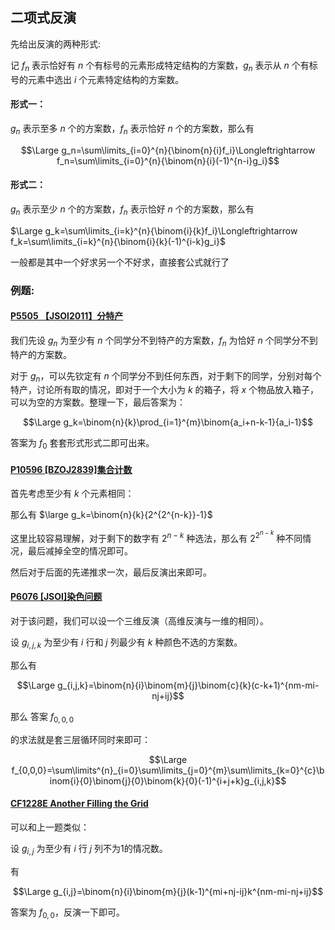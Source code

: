 ## 二项式反演

先给出反演的两种形式:

记 $f_n$ 表示恰好有 $n$ 个有标号的元素形成特定结构的方案数，$g_n$ 表示从 $n$ 个有标号的元素中选出 $i$ 个元素特定结构的方案数。

#### 形式一：

$g_n$ 表示至多 $n$ 个的方案数，$f_n$ 表示恰好 $n$ 个的方案数，那么有

$$\Large g_n=\sum\limits_{i=0}^{n}{\binom{n}{i}f_i}\Longleftrightarrow f_n=\sum\limits_{i=0}^{n}{\binom{n}{i}(-1)^{n-i}g_i}$$

#### 形式二：

$g_n$ 表示至少 $n$ 个的方案数，$f_n$ 表示恰好 $n$ 个的方案数，那么有

$\Large g_k=\sum\limits_{i=k}^{n}{\binom{i}{k}f_i}\Longleftrightarrow f_k=\sum\limits_{i=k}^{n}{\binom{i}{k}(-1)^{i-k}g_i}$

一般都是其中一个好求另一个不好求，直接套公式就行了


### 例题:

#### [P5505 【JSOI2011】分特产](https://www.luogu.com.cn/problem/P5505)

我们先设 $g_n$ 为至少有 $n$ 个同学分不到特产的方案数，$f_n$ 为恰好 $n$ 个同学分不到特产的方案数。

对于 $g_n$，可以先钦定有 $n$ 个同学分不到任何东西，对于剩下的同学，分别对每个特产，讨论所有取的情况，即对于一个大小为 $k$ 的箱子，将 $x$ 个物品放入箱子，可以为空的方案数。整理一下，最后答案为：

$$\Large g_k=\binom{n}{k}\prod_{i=1}^{m}\binom{a_i+n-k-1}{a_i-1}$$

答案为 $f_0$ 套套形式形式二即可出来。


#### [P10596 [BZOJ2839]集合计数](https://www.luogu.com.cn/problem/P10596)

首先考虑至少有 $k$ 个元素相同：

那么有 $\large g_k=\binom{n}{k}{2^{2^{n-k}}-1}$

这里比较容易理解，对于剩下的数字有 $2^{n-k}$ 种选法，那么有 $2^{2^{n-k}}$ 种不同情况，最后减掉全空的情况即可。

然后对于后面的先递推求一次，最后反演出来即可。

#### [P6076 [JSOI]染色问题](https://www.luogu.com.cn/problem/P6076)

对于该问题，我们可以设一个三维反演（高维反演与一维的相同）。

设 $g_{i,j,k}$ 为至少有 $i$ 行和 $j$ 列最少有 $k$ 种颜色不选的方案数。

那么有

$$\Large g_{i,j,k}=\binom{n}{i}\binom{m}{j}\binom{c}{k}(c-k+1)^{nm-mi-nj+ij}$$

那么 答案 $f_{0,0,0}$

的求法就是套三层循环同时来即可：

$$\Large f_{0,0,0}=\sum\limits^{n}_{i=0}\sum\limits_{j=0}^{m}\sum\limits_{k=0}^{c}\binom{i}{0}\binom{j}{0}\binom{k}{0}(-1)^{i+j+k}g_{i,j,k}$$

#### [CF1228E Another Filling the Grid](https://www.luogu.com.cn/problem/CF1228E)

可以和上一题类似：

设 $g_{i,j}$ 为至少有 $i$ 行 $j$ 列不为1的情况数。

有

$$\Large g_{i,j}=\binom{n}{i}\binom{m}{j}(k-1)^{mi+nj-ij}k^{nm-mi-nj+ij}$$

答案为 $f_{0,0}$，反演一下即可。